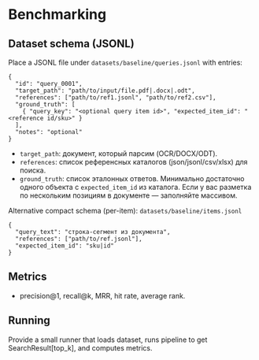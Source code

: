 # Benchmarking

## Dataset schema (JSONL)

Place a JSONL file under `datasets/baseline/queries.jsonl` with entries:

```
{
  "id": "query_0001",
  "target_path": "path/to/input/file.pdf|.docx|.odt",
  "references": ["path/to/ref1.jsonl", "path/to/ref2.csv"],
  "ground_truth": [
    { "query_key": "<optional query item id>", "expected_item_id": "<reference id/sku>" }
  ],
  "notes": "optional"
}
```

- `target_path`: документ, который парсим (OCR/DOCX/ODT).
- `references`: список референсных каталогов (json/jsonl/csv/xlsx) для поиска.
- `ground_truth`: список эталонных ответов. Минимально достаточно одного объекта с `expected_item_id` из каталога. Если у вас разметка по нескольким позициям в документе — заполняйте массивом.

Alternative compact schema (per-item): `datasets/baseline/items.jsonl`
```
{
  "query_text": "строка-сегмент из документа",
  "references": ["path/to/ref.jsonl"],
  "expected_item_id": "sku|id"
}
```

## Metrics
- precision@1, recall@k, MRR, hit rate, average rank.

## Running
Provide a small runner that loads dataset, runs pipeline to get SearchResult[top_k], and computes metrics.

